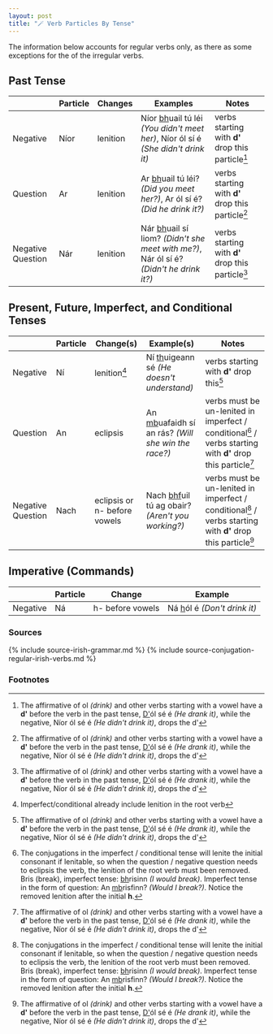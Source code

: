 ```yaml
---
layout: post
title: "🪄 Verb Particles By Tense"
---
```


The information below accounts for regular verbs only, as there as some exceptions for the of the irregular verbs.

## Past Tense

|                   | Particle | Changes  | Examples                                                                                      | Notes                                             |
| ----------------- | -------- | -------- | --------------------------------------------------------------------------------------------- | ------------------------------------------------- |
| Negative          | Níor     | lenition | Níor <u>bh</u>uail tú léi _(You didn't meet her)_, Níor ól sí é _(She didn't drink it)_       | verbs starting with **d'** drop this particle[^d] |
| Question          | Ar       | lenition | Ar <u>bh</u>uail tú léi? _(Did you meet her?)_, Ar ól sí é? _(Did he drink it?)_              | verbs starting with **d'** drop this particle[^d] |
| Negative Question | Nár      | lenition | Nár <u>bh</u>uail sí liom? _(Didn't she meet with me?)_, Nár ól sí é? _(Didn't he drink it?)_ | verbs starting with **d'** drop this particle[^d] |

## Present, Future, Imperfect, and Conditional Tenses

|                   | Particle | Change(s)                    | Example(s)                                                | Notes                                                                                                              |
| ----------------- | -------- | ---------------------------- | --------------------------------------------------------- | ------------------------------------------------------------------------------------------------------------------ |
| Negative          | Ní       | lenition[^lenition-gotcha]   | Ní <u>th</u>uigeann sé _(He doesn't understand)_          | verbs starting with **d'** drop this[^d]                                                                           |
| Question          | An       | eclipsis                     | An <u>mb</u>uafaidh sí an rás? _(Will she win the race?)_ | verbs must be un-lenited in imperfect / conditional[^unlenite] / verbs starting with **d'** drop this particle[^d] |
| Negative Question | Nach     | eclipsis or n- before vowels | Nach <u>bhf</u>uil tú ag obair? _(Aren't you working?)_   | verbs must be un-lenited in imperfect / conditional[^unlenite] / verbs starting with **d'** drop this particle[^d] |

## Imperative (Commands)

|          | Particle | Change           | Example                            |
| -------- | -------- | ---------------- | ---------------------------------- |
| Negative | Ná       | h- before vowels | Ná <u>h</u>ól é _(Don't drink it)_ |

### Sources

{% include source-irish-grammar.md %}
{% include source-conjugation-regular-irish-verbs.md %}

### Footnotes

[^d]: The affirmative of ol _(drink)_ and other verbs starting with a vowel have a **d'** before the verb in the past tense, <u>D'</u>ól sé é _(He drank it)_, while the negative, Níor ól sé é _(He didn't drink it)_, drops the d'
[^lenition-gotcha]: Imperfect/conditional already include lenition in the root verb
[^unlenite]: The conjugations in the imperfect / conditional tense will lenite the initial consonant if lenitable, so when the question / negative question needs to eclipsis the verb, the lenition of the root verb must been removed. Bris (break), imperfect tense: <u>bh</u>risinn _(I would break)_. Imperfect tense in the form of question: An <u>mb</u>risfinn? _(Would I break?)_. Notice the removed lenition after the initial **h**.
